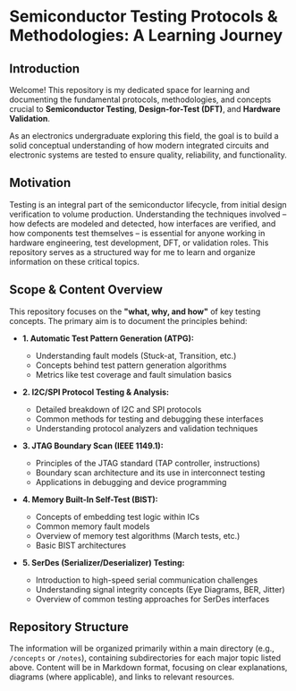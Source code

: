 # Semiconductor Testing Protocols & Methodologies: A Learning Journey

## Introduction

Welcome! This repository is my dedicated space for learning and documenting the fundamental protocols, methodologies, and concepts crucial to **Semiconductor Testing**, **Design-for-Test (DFT)**, and **Hardware Validation**.

As an electronics undergraduate exploring this field, the goal is to build a solid conceptual understanding of how modern integrated circuits and electronic systems are tested to ensure quality, reliability, and functionality.

## Motivation

Testing is an integral part of the semiconductor lifecycle, from initial design verification to volume production. Understanding the techniques involved – how defects are modeled and detected, how interfaces are verified, and how components test themselves – is essential for anyone working in hardware engineering, test development, DFT, or validation roles. This repository serves as a structured way for me to learn and organize information on these critical topics.

## Scope & Content Overview

This repository focuses on the **"what, why, and how"** of key testing concepts. The primary aim is to document the principles behind:

* **1. Automatic Test Pattern Generation (ATPG):**
    * Understanding fault models (Stuck-at, Transition, etc.)
    * Concepts behind test pattern generation algorithms
    * Metrics like test coverage and fault simulation basics

* **2. I2C/SPI Protocol Testing & Analysis:**
    * Detailed breakdown of I2C and SPI protocols
    * Common methods for testing and debugging these interfaces
    * Understanding protocol analyzers and validation techniques

* **3. JTAG Boundary Scan (IEEE 1149.1):**
    * Principles of the JTAG standard (TAP controller, instructions)
    * Boundary scan architecture and its use in interconnect testing
    * Applications in debugging and device programming

* **4. Memory Built-In Self-Test (BIST):**
    * Concepts of embedding test logic within ICs
    * Common memory fault models
    * Overview of memory test algorithms (March tests, etc.)
    * Basic BIST architectures

* **5. SerDes (Serializer/Deserializer) Testing:**
    * Introduction to high-speed serial communication challenges
    * Understanding signal integrity concepts (Eye Diagrams, BER, Jitter)
    * Overview of common testing approaches for SerDes interfaces

## Repository Structure

The information will be organized primarily within a main directory (e.g., `/concepts` or `/notes`), containing subdirectories for each major topic listed above. Content will be in Markdown format, focusing on clear explanations, diagrams (where applicable), and links to relevant resources.
